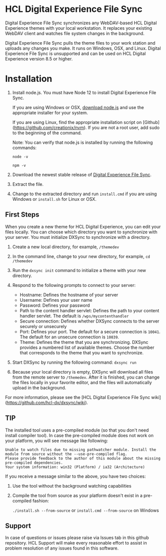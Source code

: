 # HCL Digital Experience File Sync
Digital Experience File Sync synchronizes any WebDAV-based HCL Digital Experience themes with your local workstation. It replaces your existing WebDAV client and watches file system changes in the background.

Digital Experience File Sync pulls the theme files to your work station and uploads any changes you make. It runs on Windows, OSX, and Linux. Digital Experience File Sync is unsupported and can be used on HCL Digital Experience version 8.5 or higher.

# Installation
1. Install node.js. You must have Node 12 to install Digital Experience File Sync.

    If you are using Windows or OSX, [download node.js](https://nodejs.org/en/download/) and use the appropriate installer for your system.  

    If you are using Linux, find the appropriate installation script on [Github] (https://github.com/creationix/nvm). If you are not a root user, add sudo to the beginning of the command. 

   Note: You can verify that node.js is installed by running the following commands:

     `node -v`

     `npm -v`

4. Download the newest stable release of [Digital Experience File Sync](https://github.com/hcl-dx/dxsync/blob/master/release).

5. Extract the file.  

6. Change to the extracted directory and run `install.cmd` if you are using Windows or `install.sh` for Linux or OSX.

## First Steps
When you create a new theme for HCL Digital Experience, you can edit your files locally. You can choose which directory you want to synchronize with your server. You must initialize DXSync to synchronize with a directory.

1. Create a new local directory, for example, `/themedev`

2. In the command line, change to your new directory, for example, `cd /themedev`

3. Run the `dxsync init` command to initialize a theme with your new directory.

4. Respond to the following prompts to connect to your server:
	* Hostname: Defines the hostname of your server
	* Username: Defines your user name
	* Password: Defines your password
	* Path to the content handler servlet: Defines the path to your content handler servlet. The default is `/wps/mycontenthandler`
	* Secure connection: Defines whether DXSync connects to the server securely or unsecurely
	* Port: Defines your port. The default for a secure connection is `10041`. The default for an unsecure connection is `10039`.
	* Theme: Defines the theme that you are synchronizing. DXSync provides a numbered list of available themes. Choose the number that corresponds to the theme that you want to synchronize.

5. Start DXSync by running the following command: `dxsync run`

6. Because your local directory is empty, DXSync will download all files from the remote server to `/themedev`. After it is finished, you can change the files locally in your favorite editor, and the files will automatically upload in the background.

For more information, please see the [HCL Digital Experience File Sync wiki] (https://github.com/hcl-dx/dxsync/wiki).

## TIP
The installed tool uses a pre-compiled module (so that you don't need install compiler tool). In case the pre-compiled module does not work on your platform, you will see message like following:

```
Unable to watch files due to missing pathwatcher module. Install the module from source without the --use-pre-compiled flag.
Please provide feedback to the author of this module about the missing pre-compiled dependencies.
Your system information: win32 (Platform) / ia32 (Architecture)
```

If you receive a message similar to the above, you have two choices:

1. Use the tool without the background watching capabilities

2. Compile the tool from source as your platform doesn't exist in a pre-compiled fashion:

   `./install.sh --from-source` or `install.cmd --from-source` on Windows

## Support

In case of questions or issues please raise via Issues tab in this github repository. HCL Support will make every reasonable effort to assist in problem resolution of any issues found in this software.
